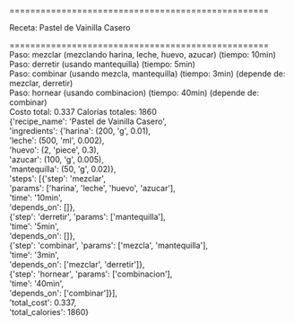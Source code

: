 ==================================================  

Receta: Pastel de Vainilla Casero  

==================================================  
Paso: mezclar (mezclando harina, leche, huevo, azucar) (tiempo: 10min)  
Paso: derretir (usando mantequilla) (tiempo: 5min)  
Paso: combinar (usando mezcla, mantequilla) (tiempo: 3min) (depende de: mezclar, derretir)  
Paso: hornear (usando combinacion) (tiempo: 40min) (depende de: combinar)  
Costo total: 0.337
Calorías totales: 1860  
{'recipe_name': 'Pastel de Vainilla Casero',  
 'ingredients': {'harina': (200, 'g', 0.01),  
  'leche': (500, 'ml', 0.002),  
  'huevo': (2, 'piece', 0.3),   
  'azucar': (100, 'g', 0.005),  
  'mantequilla': (50, 'g', 0.02)},   
 'steps': [{'step': 'mezclar',  
   'params': ['harina', 'leche', 'huevo', 'azucar'],  
   'time': '10min',  
   'depends_on': []},  
  {'step': 'derretir',
   'params': ['mantequilla'],  
   'time': '5min',  
   'depends_on': []},  
  {'step': 'combinar',
   'params': ['mezcla', 'mantequilla'],  
   'time': '3min',  
   'depends_on': ['mezclar', 'derretir']},  
  {'step': 'hornear',
   'params': ['combinacion'],  
   'time': '40min',  
   'depends_on': ['combinar']}],  
 'total_cost': 0.337,  
 'total_calories': 1860}  
